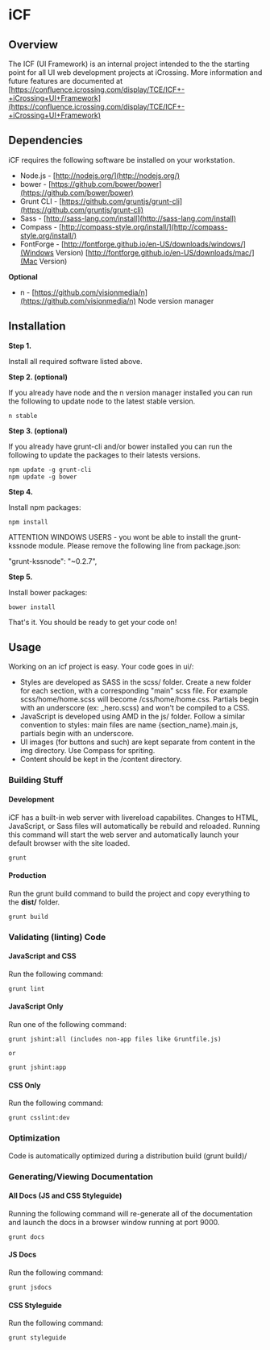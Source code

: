# iCF

## Overview

The ICF (UI Framework) is an internal project intended to the the starting point for all UI web development projects at iCrossing.
More information and future features are documented at [https://confluence.icrossing.com/display/TCE/ICF+-+iCrossing+UI+Framework](https://confluence.icrossing.com/display/TCE/ICF+-+iCrossing+UI+Framework)

## Dependencies

iCF requires the following software be installed on your workstation.

* Node.js - [http://nodejs.org/](http://nodejs.org/)
* bower - [https://github.com/bower/bower](https://github.com/bower/bower)
* Grunt CLI - [https://github.com/gruntjs/grunt-cli](https://github.com/gruntjs/grunt-cli)
* Sass - [http://sass-lang.com/install](http://sass-lang.com/install)
* Compass - [http://compass-style.org/install/](http://compass-style.org/install/)
* FontForge - [http://fontforge.github.io/en-US/downloads/windows/](Windows Version)  [http://fontforge.github.io/en-US/downloads/mac/](Mac Version)

**Optional**

* n - [https://github.com/visionmedia/n](https://github.com/visionmedia/n)
	Node version manager

## Installation

**Step 1.**

Install all required software listed above.


**Step 2. (optional)**

If you already have node and the n version manager installed you can run the following to update node to the latest stable version.

	n stable

**Step 3. (optional)**

If you already have grunt-cli and/or bower installed you can run the following to update the packages to their latests versions.

	npm update -g grunt-cli
	npm update -g bower

**Step 4.**

Install npm packages:

	npm install

ATTENTION WINDOWS USERS - you wont be able to install the grunt-kssnode module.  Please remove the following line from package.json:

"grunt-kssnode": "~0.2.7",

**Step 5.**

Install bower packages:

	bower install

That's it. You should be ready to get your code on!

## Usage

Working on an icf project is easy. Your code goes in ui/:

* Styles are developed as SASS in the scss/ folder. Create a new folder for each section, with a corresponding "main" scss file. For example scss/home/home.scss will become /css/home/home.css. Partials begin with an underscore (ex: _hero.scss) and won't be compiled to a CSS.
* JavaScript is developed using AMD in the js/ folder. Follow a similar convention to styles: main files are name {section_name}.main.js, partials begin with an underscore.
* UI images (for buttons and such) are kept separate from content in the img directory. Use Compass for spriting.
* Content should be kept in the /content directory.

### Building Stuff

#### Development

iCF has a built-in web server with livereload capabilites. Changes to HTML, JavaScript, or Sass files will automatically be rebuild and reloaded. Running this command will start the web server and automatically launch your default browser with the site loaded.

	grunt

#### Production

Run the grunt build command to build the project and copy everything to the **dist/** folder.

	grunt build

### Validating (linting) Code

#### JavaScript and CSS

Run the following command:

	grunt lint

#### JavaScript Only

Run one of the following command:

	grunt jshint:all (includes non-app files like Gruntfile.js)

	or

	grunt jshint:app

#### CSS Only

Run the following command:

	grunt csslint:dev

### Optimization

Code is automatically optimized during a distribution build (grunt build)/

### Generating/Viewing Documentation


#### All Docs (JS and CSS Styleguide)

Running the following command will re-generate all of the documentation and launch the docs in a browser window running at port 9000.

	grunt docs

#### JS Docs

Run the following command:

	grunt jsdocs

#### CSS Styleguide

Run the following command:

	grunt styleguide


